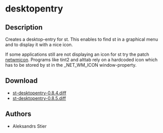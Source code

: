 desktopentry
============

Description
-----------
Creates a desktop-entry for st. This enables to find st in a graphical menu and
to display it with a nice icon.

If some applications still are not displaying an icon for st try the patch
[netwmicon](../netwmicon/). Programs like tint2 and alttab rely on a hardcoded
icon which has to be stored by st in the \_NET\_WM\_ICON window-property.

Download
--------
* [st-desktopentry-0.8.4.diff](st-desktopentry-0.8.4.diff)
* [st-desktopentry-0.8.5.diff](st-desktopentry-0.8.5.diff)

Authors
-------
* Aleksandrs Stier
